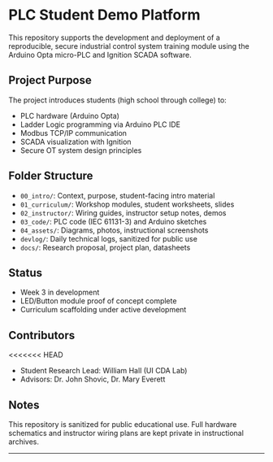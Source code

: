 # PLC Student Demo Platform

This repository supports the development and deployment of a reproducible, secure industrial control system training module using the Arduino Opta micro-PLC and Ignition SCADA software.

## Project Purpose

The project introduces students (high school through college) to:
- PLC hardware (Arduino Opta)
- Ladder Logic programming via Arduino PLC IDE
- Modbus TCP/IP communication
- SCADA visualization with Ignition
- Secure OT system design principles

## Folder Structure

- `00_intro/`: Context, purpose, student-facing intro material
- `01_curriculum/`: Workshop modules, student worksheets, slides
- `02_instructor/`: Wiring guides, instructor setup notes, demos
- `03_code/`: PLC code (IEC 61131-3) and Arduino sketches
- `04_assets/`: Diagrams, photos, instructional screenshots
- `devlog/`: Daily technical logs, sanitized for public use
- `docs/`: Research proposal, project plan, datasheets

## Status

- Week 3 in development
- LED/Button module proof of concept complete
- Curriculum scaffolding under active development

## Contributors

<<<<<<< HEAD
- Student Research Lead: William Hall (UI CDA Lab)
- Advisors: Dr. John Shovic, Dr. Mary Everett

## Notes

This repository is sanitized for public educational use. Full hardware schematics and instructor wiring plans are kept private in instructional archives.

---
